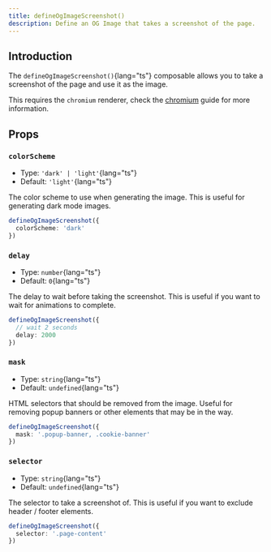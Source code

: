 ```yaml
---
title: defineOgImageScreenshot()
description: Define an OG Image that takes a screenshot of the page.
---
```


## Introduction

The `defineOgImageScreenshot()`{lang="ts"} composable allows you to take a screenshot of the page and use it as the image.

This requires the `chromium` renderer, check the [chromium](/docs/og-image/guides/chromium) guide for more information.

## Props

### `colorScheme`

- Type: `'dark' | 'light'`{lang="ts"}
- Default: `'light'`{lang="ts"}

The color scheme to use when generating the image. This is useful for generating dark mode images.

```ts
defineOgImageScreenshot({
  colorScheme: 'dark'
})
```

### `delay`

- Type: `number`{lang="ts"}
- Default: `0`{lang="ts"}

The delay to wait before taking the screenshot. This is useful if you want to wait for animations to complete.

```ts
defineOgImageScreenshot({
  // wait 2 seconds
  delay: 2000
})
```

### `mask`

- Type: `string`{lang="ts"}
- Default: `undefined`{lang="ts"}

HTML selectors that should be removed from the image. Useful for removing popup banners or other elements that may be in the way.

```ts
defineOgImageScreenshot({
  mask: '.popup-banner, .cookie-banner'
})
```

### `selector`

- Type: `string`{lang="ts"}
- Default: `undefined`{lang="ts"}

The selector to take a screenshot of. This is useful if you want to exclude header / footer elements.

```ts
defineOgImageScreenshot({
  selector: '.page-content'
})
```
